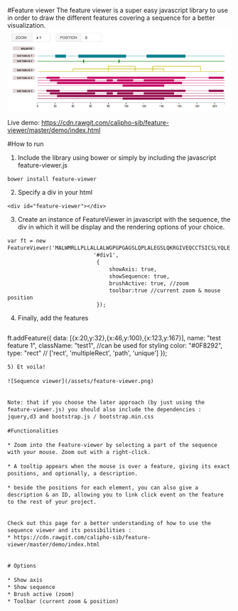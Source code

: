 #Feature viewer
The feature viewer is a super easy javascript library to use in order to draw the different features covering a sequence for a better visualization.
![Sequence viewer](/assets/feature-viewer.png)

Live demo: https://cdn.rawgit.com/calipho-sib/feature-viewer/master/demo/index.html

#How to run

1) Include the library using bower or simply by including the javascript feature-viewer.js
```
bower install feature-viewer
```
2) Specify a div in your html
```
<div id="feature-viewer"></div>
```
3) Create an instance of FeatureViewer in javascript with the sequence, the div in which it will be display and the rendering options of your choice.
```
var ft = new FeatureViewer('MALWMRLLPLLALLALWGPGPGAGSLQPLALEGSLQKRGIVEQCCTSICSLYQLE',
                           '#div1',
                            {
                                showAxis: true,
                                showSequence: true,
                                brushActive: true, //zoom
                                toolbar:true //current zoom & mouse position
                            });
```
4) Finally, add the features
   ```
ft.addFeature({
       data: [{x:20,y:32},{x:46,y:100},{x:123,y:167}],
       name: "test feature 1",
       className: "test1", //can be used for styling
       color: "#0F8292",
       type: "rect" // ['rect', 'multipleRect', 'path', 'unique']
   });
   ```
5) Et voila!

![Sequence viewer](/assets/feature-viewer.png)


Note: that if you choose the later approach (by just using the feature-viewer.js) you should also include the dependencies :  jquery,d3 and bootstrap.js / bootstrap.min.css

#Functionalities

* Zoom into the Feature-viewer by selecting a part of the sequence with your mouse. Zoom out with a right-click.

* A tooltip appears when the mouse is over a feature, giving its exact positions, and optionally, a description.
 
* beside the positions for each element, you can also give a description & an ID, allowing you to link click event on the feature to the rest of your project.


Check out this page for a better understanding of how to use the sequence viewer and its possibilities :
* https://cdn.rawgit.com/calipho-sib/feature-viewer/master/demo/index.html


# Options

* Show axis
* Show sequence
* Brush active (zoom)
* Toolbar (current zoom & position)



